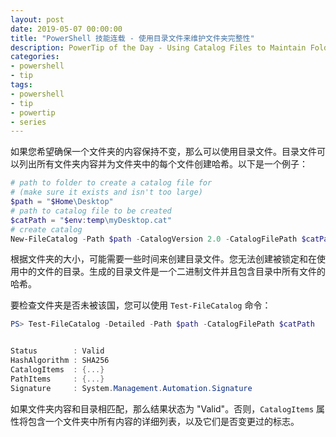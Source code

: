 ```yaml
---
layout: post
date: 2019-05-07 00:00:00
title: "PowerShell 技能连载 - 使用目录文件来维护文件夹完整性"
description: PowerTip of the Day - Using Catalog Files to Maintain Folder Integrity
categories:
- powershell
- tip
tags:
- powershell
- tip
- powertip
- series
---
```

如果您希望确保一个文件夹的内容保持不变，那么可以使用目录文件。目录文件可以列出所有文件夹内容并为文件夹中的每个文件创建哈希。以下是一个例子：

```powershell
# path to folder to create a catalog file for
# (make sure it exists and isn't too large)
$path = "$Home\Desktop"
# path to catalog file to be created
$catPath = "$env:temp\myDesktop.cat"
# create catalog
New-FileCatalog -Path $path -CatalogVersion 2.0 -CatalogFilePath $catPath
```

根据文件夹的大小，可能需要一些时间来创建目录文件。您无法创建被锁定和在使用中的文件的目录。生成的目录文件是一个二进制文件并且包含目录中所有文件的哈希。

要检查文件夹是否未被该国，您可以使用 `Test-FileCatalog` 命令：

```powershell
PS> Test-FileCatalog -Detailed -Path $path -CatalogFilePath $catPath


Status        : Valid
HashAlgorithm : SHA256
CatalogItems  : {...}
PathItems     : {...}
Signature     : System.Management.Automation.Signature
```

如果文件夹内容和目录相匹配，那么结果状态为 "Valid"。否则，`CatalogItems` 属性将包含一个文件夹中所有内容的详细列表，以及它们是否变更过的标志。

<!--本文国际来源：[Using Catalog Files to Maintain Folder Integrity](https://community.idera.com/database-tools/powershell/powertips/b/tips/posts/using-catalog-files-to-maintain-folder-integrity)-->

